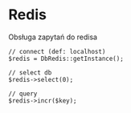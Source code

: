 Redis
=====

Obsługa zapytań do redisa


```[php]
// connect (def: localhost)
$redis = DbRedis::getInstance();

// select db
$redis->select(0);

// query
$redis->incr($key);
```
